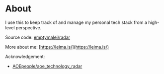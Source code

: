 # About

I use this to keep track of and manage my personal tech stack from a high-level perspective.

Source code: [emptymalei/radar](https://github.com/emptymalei/radar)

More about me: [https://leima.is/](https://leima.is/)

Acknowledgement:
- [AOEpeople/aoe_technology_radar](https://github.com/AOEpeople/aoe_technology_radar)
